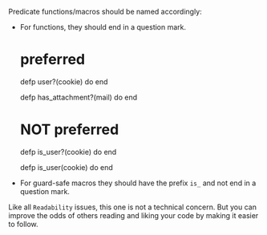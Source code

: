 Predicate functions/macros should be named accordingly:

* For functions, they should end in a question mark.

    # preferred

    defp user?(cookie) do
    end

    defp has_attachment?(mail) do
    end

    # NOT preferred

    defp is_user?(cookie) do
    end

    defp is_user(cookie) do
    end

* For guard-safe macros they should have the prefix `is_` and not end in a question mark.

Like all `Readability` issues, this one is not a technical concern.
But you can improve the odds of others reading and liking your code by making
it easier to follow.
